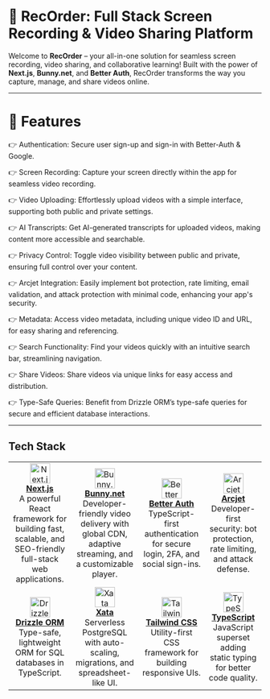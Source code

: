 
# 🎥 RecOrder: Full Stack Screen Recording \& Video Sharing Platform

Welcome to **RecOrder** – your all-in-one solution for seamless screen recording, video sharing, and collaborative learning!
Built with the power of **Next.js**, **Bunny.net**, and **Better Auth**, RecOrder transforms the way you capture, manage, and share videos online.

---


# 🔋 Features

👉 Authentication: Secure user sign-up and sign-in with Better-Auth \& Google.

👉 Screen Recording: Capture your screen directly within the app for seamless video recording.

👉 Video Uploading: Effortlessly upload videos with a simple interface, supporting both public and private settings.

👉 AI Transcripts: Get AI-generated transcripts for uploaded videos, making content more accessible and searchable.

👉 Privacy Control: Toggle video visibility between public and private, ensuring full control over your content.

👉 Arcjet Integration: Easily implement bot protection, rate limiting, email validation, and attack protection with minimal code, enhancing your app's security.

👉 Metadata: Access video metadata, including unique video ID and URL, for easy sharing and referencing.

👉 Search Functionality: Find your videos quickly with an intuitive search bar, streamlining navigation.

👉 Share Videos: Share videos via unique links for easy access and distribution.

👉 Type-Safe Queries: Benefit from Drizzle ORM’s type-safe queries for secure and efficient database interactions.

----
## Tech Stack


<table> <tr> <td align="center"> <a href="https://nextjs.org/" target="_blank" rel="noopener noreferrer"> <img src="https://iconduck.com/icons/94662/nextjs.svg" width="40" alt="Next.js" /> <br /><b>Next.js</b> </a> <br /> A powerful React framework for building fast, scalable, and SEO-friendly full-stack web applications. </td> <td align="center"> <a href="https://bunny.net/" target="_blank" rel="noopener noreferrer"> <img src="https://logo.clearbit.com/bunny.net" width="40" alt="Bunny.net" /> <br /><b>Bunny.net</b> </a> <br /> Developer-friendly video delivery with global CDN, adaptive streaming, and a customizable player. </td> <td align="center"> <a href="https://www.better-auth.com/" target="_blank" rel="noopener noreferrer"> <img src="https://www.better-auth.com/logo.svg" width="40" alt="Better Auth" /> <br /><b>Better Auth</b> </a> <br /> TypeScript-first authentication for secure login, 2FA, and social sign-ins. </td> <td align="center"> <a href="https://arcjet.com/" target="_blank" rel="noopener noreferrer"> <img src="https://avatars.githubusercontent.com/u/142515943?s=200&v=4" width="40" alt="Arcjet" /> <br /><b>Arcjet</b> </a> <br /> Developer-first security: bot protection, rate limiting, and attack defense. </td> </tr> <tr> <td align="center"> <a href="https://drizzle.team/" target="_blank" rel="noopener noreferrer"> <img src="https://avatars.githubusercontent.com/u/10639145?s=200&v=4" width="40" alt="Drizzle ORM" /> <br /><b>Drizzle ORM</b> </a> <br /> Type-safe, lightweight ORM for SQL databases in TypeScript. </td> <td align="center"> <a href="https://xata.io/" target="_blank" rel="noopener noreferrer"> <img src="https://avatars.githubusercontent.com/u/75539602?s=200&v=4" width="40" alt="Xata" /> <br /><b>Xata</b> </a> <br /> Serverless PostgreSQL with auto-scaling, migrations, and spreadsheet-like UI. </td> <td align="center"> <a href="https://tailwindcss.com/" target="_blank" rel="noopener noreferrer"> <img src="https://tailwindcss.com/favicons/favicon-32x32.png" width="40" alt="Tailwind CSS" /> <br /><b>Tailwind CSS</b> </a> <br /> Utility-first CSS framework for building responsive UIs. </td> <td align="center"> <a href="https://www.typescriptlang.org/" target="_blank" rel="noopener noreferrer"> <img src="https://www.typescriptlang.org/icons/icon-48x48.png" width="40" alt="TypeScript" /> <br /><b>TypeScript</b> </a> <br /> JavaScript superset adding static typing for better code quality. </td> </tr> </table>
